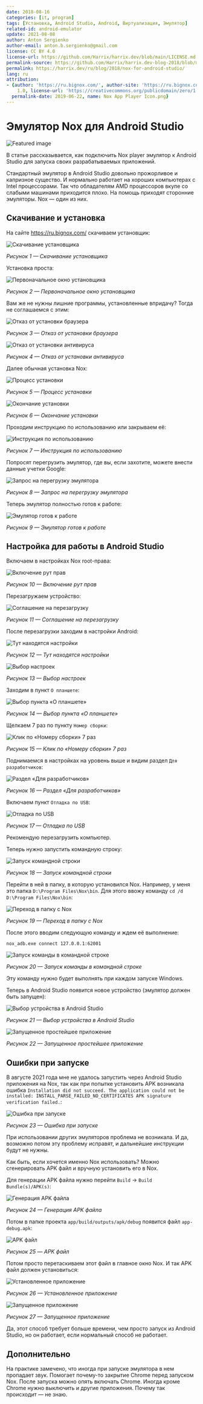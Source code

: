 ```yaml
---
date: 2018-08-16
categories: [it, program]
tags: [Установка, Android Studio, Android, Виртуализация, Эмулятор]
related-id: android-emulator
update: 2021-08-08
author: Anton Sergienko
author-email: anton.b.sergienko@gmail.com
license: CC BY 4.0
license-url: https://github.com/Harrix/harrix.dev/blob/main/LICENSE.md
permalink-source: https://github.com/Harrix/harrix.dev-blog-2018/blob/main/nox-for-android-studio/nox-for-android-studio.md
permalink: https://harrix.dev/ru/blog/2018/nox-for-android-studio/
lang: ru
attribution:
- {author: 'https://ru.bignox.com/', author-site: 'https://ru.bignox.com/', license: CC0
    1.0, license-url: 'https://creativecommons.org/publicdomain/zero/1.0/', permalink: 'https://ru.wikipedia.org/wiki/%D0%A4%D0%B0%D0%B9%D0%BB:Nox_App_Player_Icon.png',
  permalink-date: 2019-06-22, name: Nox App Player Icon.png}
---
```


# Эмулятор Nox для Android Studio

![Featured image](featured-image.svg)

В статье рассказывается, как подключить Nox player эмулятор к Android Studio для запуска своих разрабатываемых приложений.

Стандартный эмулятор в Android Studio довольно прожорливое и капризное существо. И нормально работает на хороших компьютерах с Intel процессорами. Так что обладателям AMD процессоров вкупе со слабыми машинами приходится плохо. На помощь приходят сторонние эмуляторы. Nox — один из них.

## Скачивание и установка

На сайте <https://ru.bignox.com/> скачиваем установщик:

![Скачивание установщика](img/download.png)

_Рисунок 1 — Скачивание установщика_

Установка проста:

![Первоначальное окно установщика](img/install_01.png)

_Рисунок 2 — Первоначальное окно установщика_

Вам же не нужны лишние программы, установленные впридачу? Тогда не соглашаемся с этим:

![Отказ от установки браузера](img/install_02.png)

_Рисунок 3 — Отказ от установки браузера_

![Отказ от установки антивируса](img/install_03.png)

_Рисунок 4 — Отказ от установки антивируса_

Далее обычная установка Nox:

![Процесс установки](img/install_04.png)

_Рисунок 5 — Процесс установки_

![Окончание установки](img/install_05.png)

_Рисунок 6 — Окончание установки_

Проходим инструкцию по использованию или закрываем её:

![Инструкция по использованию](img/install_06.png)

_Рисунок 7 — Инструкция по использованию_

Попросят перегрузить эмулятор, где вы, если захотите, можете внести данные учетки Google:

![Запрос на перегрузку эмулятора](img/install_07.png)

_Рисунок 8 — Запрос на перегрузку эмулятора_

Теперь эмулятор полностью готов к работе:

![Эмулятор готов к работе](img/nox.png)

_Рисунок 9 — Эмулятор готов к работе_

## Настройка для работы в Android Studio

Включаем в настройках Nox root-права:

![Включение рут прав](img/root_01.png)

_Рисунок 10 — Включение рут прав_

Перезагружаем устройство:

![Соглашение на перезагрузку](img/root_02.png)

_Рисунок 11 — Соглашение на перезагрузку_

После перезагрузки заходим в настройки Android:

![Тут находятся настройки](img/settings_01.png)

_Рисунок 12 — Тут находятся настройки_

![Выбор настроек](img/settings_02.png)

_Рисунок 13 — Выбор настроек_

Заходим в пункт `О планшете`:

![Выбор пункта «О планшете»](img/settings_03.png)

_Рисунок 14 — Выбор пункта «О планшете»_

Щелкаем 7 раз по пункту `Номер сборки`:

![Клик по «Номеру сборки» 7 раз](img/settings_04.png)

_Рисунок 15 — Клик по «Номеру сборки» 7 раз_

Поднимаемся в настройках на уровень выше и видим раздел `Для разработчиков`:

![Раздел «Для разработчиков»](img/settings_05.png)

_Рисунок 16 — Раздел «Для разработчиков»_

Включаем пункт `Отладка по USB`:

![Отладка по USB](img/settings_06.png)

_Рисунок 17 — Отладка по USB_

Рекомендую перезагрузить компьютер.

Теперь нужно запустить командную строку:

![Запуск командной строки](img/settings_07.png)

_Рисунок 18 — Запуск командной строки_

Перейти в ней в папку, в которую установился Nox. Например, у меня это папка `D:\Program Files\Nox\bin`. Для этого ввожу команду `cd /d D:\Program Files\Nox\bin`:

![Переход в папку с Nox](img/settings_08.png)

_Рисунок 19 — Переход в папку с Nox_

После этого вводим следующую команду и ждем её выполнение:

```console
nox_adb.exe connect 127.0.0.1:62001
```

![Запуск команды в командной строке](img/settings_09.png)

_Рисунок 20 — Запуск команды в командной строке_

Эту команду нужно будет выполнять при каждом запуске Windows.

Теперь в Android Studio появится новое устройство (эмулятор должен быть запущен):

![Выбор устройства в Android Studio](img/run_01.png)

_Рисунок 21 — Выбор устройства в Android Studio_

![Запущенное простейшее приложение](img/run_02.png)

_Рисунок 22 — Запущенное простейшее приложение_

## Ошибки при запуске

В августе 2021 года мне не удалось запустить через Android Studio приложения на Nox, так как при попытке установить APK возникала ошибка `Installation did not succeed. The application could not be installed: INSTALL_PARSE_FAILED_NO_CERTIFICATES APK signature verification failed.`:

![Ошибка при запуске](img/error_01.png)

_Рисунок 23 — Ошибка при запуске_

При использовании других эмуляторов проблема не возникала. И да, возможно потом эту проблему исправят, и дальнейшие инструкции будут не нужны.

Как быть, если хочется именно Nox использовать? Можно сгенерировать APK файл и вручную установить его в Nox.

Для генерации APK файла нужно перейти `Build` → `Build Bundle(s)/APK(s)`:

![Генерация APK файла](img/error_02.png)

_Рисунок 24 — Генерация APK файла_

Потом в папке проекта `app/build/outputs/apk/debug` появится файл `app-debug.apk`:

![APK файл](img/error_03.png)

_Рисунок 25 — APK файл_

Потом просто перетаскиваем этот файл в главное окно Nox. И так APK файл должен установиться:

![Установленное приложение](img/error_04.png)

_Рисунок 26 — Установленное приложение_

![Запущенное приложение](img/error_05.png)

_Рисунок 27 — Запущенное приложение_

Да, этот способ требует больше времени, чем просто запуск из Android Studio, но он работает, если нормальный способ не работает.

## Дополнительно

На практике замечено, что иногда при запуске эмулятора в нем пропадает звук. Помогает почему-то закрытие Chrome перед запуском Nox. После запуска можно опять включать Chrome. Иногда кроме Chrome нужно выключить и другие приложения. Почему так происходит — не знаю.
